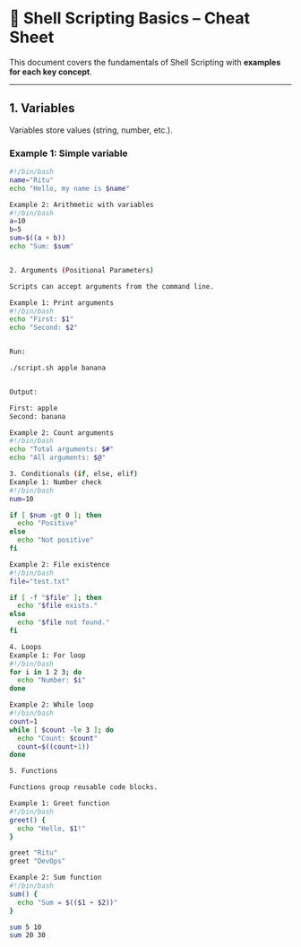# 🐚 Shell Scripting Basics – Cheat Sheet

This document covers the fundamentals of Shell Scripting with **examples for each key concept**.  

---

## 1. Variables

Variables store values (string, number, etc.).  

### Example 1: Simple variable
```bash
#!/bin/bash
name="Ritu"
echo "Hello, my name is $name"

Example 2: Arithmetic with variables
#!/bin/bash
a=10
b=5
sum=$((a + b))
echo "Sum: $sum"


2. Arguments (Positional Parameters)

Scripts can accept arguments from the command line.

Example 1: Print arguments
#!/bin/bash
echo "First: $1"
echo "Second: $2"


Run:

./script.sh apple banana


Output:

First: apple
Second: banana

Example 2: Count arguments
#!/bin/bash
echo "Total arguments: $#"
echo "All arguments: $@"

3. Conditionals (if, else, elif)
Example 1: Number check
#!/bin/bash
num=10

if [ $num -gt 0 ]; then
  echo "Positive"
else
  echo "Not positive"
fi

Example 2: File existence
#!/bin/bash
file="test.txt"

if [ -f "$file" ]; then
  echo "$file exists."
else
  echo "$file not found."
fi

4. Loops
Example 1: For loop
#!/bin/bash
for i in 1 2 3; do
  echo "Number: $i"
done

Example 2: While loop
#!/bin/bash
count=1
while [ $count -le 3 ]; do
  echo "Count: $count"
  count=$((count+1))
done

5. Functions

Functions group reusable code blocks.

Example 1: Greet function
#!/bin/bash
greet() {
  echo "Hello, $1!"
}

greet "Ritu"
greet "DevOps"

Example 2: Sum function
#!/bin/bash
sum() {
  echo "Sum = $(($1 + $2))"
}

sum 5 10
sum 20 30
